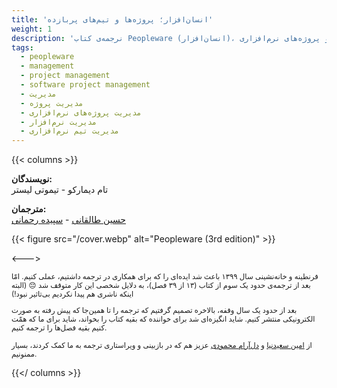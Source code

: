 ```yaml
---
title: 'انسان‌افزار؛ پروژه‌ها و تیم‌های پربازده'
weight: 1
description: 'نرجمه‌ی کتاب Peopleware (انسان‌افزار)، کتاب توصیه شده و پرفروش در حوزه‌ی مدیریت تیم‌ها و پروژه‌های نرم‌افزاری'
tags: 
  - peopleware
  - management
  - project management
  - software project management
  - مدیریت
  - مدیریت پروژه
  - مدیریت پروژه‌های نرم‌افزاری
  - مدیریت نرم‌افزار
  - مدیریت تیم نرم‌افزاری
---
```


{{< columns >}}

**نویسندگان:** \
تام دیمارکو - تیموتی لیستر

**مترجمان:** \
[حسین طالقانی](https://a3dho3yn.ir) - [سپیده رحمانی](https://www.linkedin.com/in/sepideh-rahmani-535927a6/)

{{< figure src="/cover.webp" alt="Peopleware (3rd edition)" >}}

<--->

<small>
قرنطینه و خانه‌نشینی سال ۱۳۹۹ باعث شد ایده‌ای را که برای همکاری در ترجمه داشتیم، عملی کنیم. امّا بعد از ترجمه‌ی حدود یک سوم از کتاب (۱۳ از ۳۹ فصل)، به دلایل شخصی این کار متوقف شد 😔 (البته اینکه ناشری هم پیدا نکردیم بی‌تاثیر نبود!)

بعد از حدود یک سال وقفه، بالاخره تصمیم گرفتیم که ترجمه را تا همین‌جا که پیش رفته به صورت الکترونیکی منتشر کنیم. شاید انگیزه‌ای شد برای خواننده که بقیه کتاب را بخواند، شاید برای ما که همّت کنیم بقیه فصل‌ها را ترجمه کنیم.

از [امین سعیدنیا](https://www.linkedin.com/in/aminsaeednia/) و [دل‌آرام محمودی](https://www.linkedin.com/in/dmahmoudisari/) عزیز هم که در بازبینی و ویراستاری ترجمه به ما کمک کردند، بسیار ممنونیم.
</small>

{{</ columns >}}
